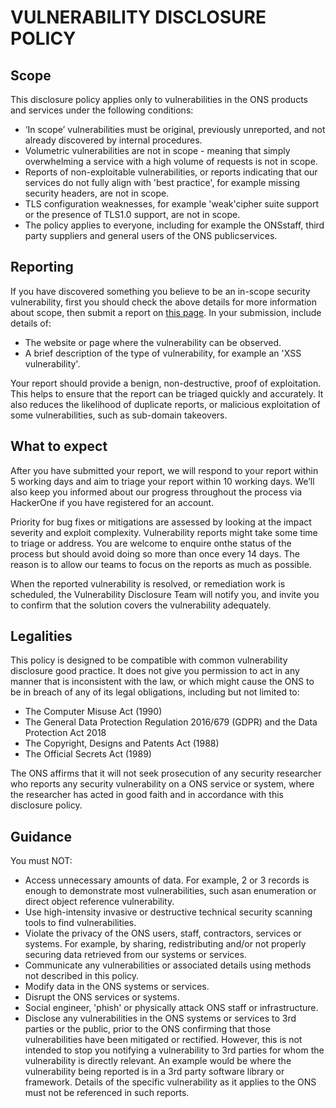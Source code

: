 VULNERABILITY DISCLOSURE POLICY
===============================

Scope
-----

This disclosure policy applies only to vulnerabilities in the ONS products and services under the following conditions:

*   ‘In scope’ vulnerabilities must be original, previously unreported, and not already discovered by internal procedures.
*   Volumetric vulnerabilities are not in scope - meaning that simply overwhelming a service with a high volume of requests is not in scope.
*   Reports of non-exploitable vulnerabilities, or reports indicating that our services do not fully align with 'best practice', for example missing security headers, are not in scope.
*   TLS configuration weaknesses, for example 'weak'cipher suite support or the presence of TLS1.0 support, are not in scope.
*   The policy applies to everyone, including for example the ONSstaff, third party suppliers and general users of the ONS publicservices.

Reporting
---------

If you have discovered something you believe to be an in-scope security vulnerability, first you should check the above details for more information about scope, then submit a report on [this page](https://hackerone.com/52fa7bc0-5356-4c86-9f79-eeb03e1d55cc/embedded_submissions/new). In your submission, include details of:

*   The website or page where the vulnerability can be observed.
*   A brief description of the type of vulnerability, for example an 'XSS vulnerability'.

Your report should provide a benign, non-destructive, proof of exploitation. This helps to ensure that the report can be triaged quickly and accurately. It also reduces the likelihood of duplicate reports, or malicious exploitation of some vulnerabilities, such as sub-domain takeovers.

What to expect
--------------

After you have submitted your report, we will respond to your report within 5 working days and aim to triage your report within 10 working days. We’ll also keep you informed about our progress throughout the process via HackerOne if you have registered for an account.

Priority for bug fixes or mitigations are assessed by looking at the impact severity and exploit complexity. Vulnerability reports might take some time to triage or address. You are welcome to enquire onthe status of the process but should avoid doing so more than once every 14 days. The reason is to allow our teams to focus on the reports as much as possible.

When the reported vulnerability is resolved, or remediation work is scheduled, the Vulnerability Disclosure Team will notify you, and invite you to confirm that the solution covers the vulnerability adequately.

Legalities
----------

This policy is designed to be compatible with common vulnerability disclosure good practice. It does not give you permission to act in any manner that is inconsistent with the law, or which might cause the ONS to be in breach of any of its legal obligations, including but not limited to:

*   The Computer Misuse Act (1990)
*   The General Data Protection Regulation 2016/679 (GDPR) and the Data Protection Act 2018
*   The Copyright, Designs and Patents Act (1988)
*   The Official Secrets Act (1989)

The ONS affirms that it will not seek prosecution of any security researcher who reports any security vulnerability on a ONS service or system, where the researcher has acted in good faith and in accordance with this disclosure policy.

Guidance
--------

You must NOT:

*   Access unnecessary amounts of data. For example, 2 or 3 records is enough to demonstrate most vulnerabilities, such asan enumeration or direct object reference vulnerability.
*   Use high-intensity invasive or destructive technical security scanning tools to find vulnerabilities.
*   Violate the privacy of the ONS users, staff, contractors, services or systems. For example, by sharing, redistributing and/or not properly securing data retrieved from our systems or services.
*   Communicate any vulnerabilities or associated details using methods not described in this policy.
*   Modify data in the ONS systems or services.
*   Disrupt the ONS services or systems.
*   Social engineer, 'phish' or physically attack ONS staff or infrastructure.
*   Disclose any vulnerabilities in the ONS systems or services to 3rd parties or the public, prior to the ONS confirming that those vulnerabilities have been mitigated or rectified. However, this is not intended to stop you notifying a vulnerability to 3rd parties for whom the vulnerability is directly relevant. An example would be where the vulnerability being reported is in a 3rd party software library or framework. Details of the specific vulnerability as it applies to the ONS must not be referenced in such reports.